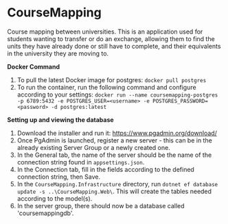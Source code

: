 # CourseMapping
Course mapping between universities.
This is an application used for students wanting to transfer or do an exchange, allowing them to find the units they have already done or still have to complete, and their equivalents in the university they are moving to.


**Docker Command**
1. To pull the latest Docker image for postgres: `docker pull postgres`
2. To run the container, run the following command and configure according to your settings:
`docker run --name coursemapping-postgres -p 6789:5432 -e POSTGRES_USER=<username> -e POSTGRES_PASSWORD=<password> -d postgres:latest`

**Setting up and viewing the database**
1. Download the installer and run it: https://www.pgadmin.org/download/ 
2. Once PgAdmin is launched, register a new server - this can be in the already existing Server Group or a newly created one.
3. In the General tab, the name of the server should be the name of the connection string found in `appsettings.json`.
4. In the Connection tab, fill in the fields according to the defined connection string, then Save.
5. In the `CourseMapping.Infrastructure` directory, run `dotnet ef database update -s ..\CourseMapping.Web\`. This will create the tables needed according to the model(s).
6. In the server group, there should now be a database called 'coursemappingdb'. 